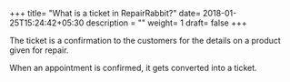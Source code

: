 +++
title= "What is a ticket in RepairRabbit?"
date= 2018-01-25T15:24:42+05:30
description = ""
weight= 1
draft= false
+++

The ticket is a confirmation to the customers for the details on a product given for repair.
<!--- A ticket is a confirmation receipt for customers with details about the product given for repair.--->

When an appointment is confirmed, it gets converted into a ticket.